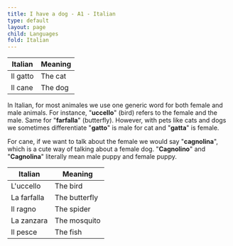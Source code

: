 ```yaml
---
title: I have a dog - A1 - Italian
type: default
layout: page
child: Languages
fold: Italian
---
```


| Italian | Meaning |
| ------- | ------- |
| Il gatto | The cat |
| Il cane | The dog |

In Italian, for most animales we use one generic word for both female and male
animals. For instance, "**uccello**" (bird) refers to the female and the male.
Same for "**farfalla**" (butterfly). However, with pets like cats and dogs we
sometimes differentiate "**gatto**" is male for cat and "**gatta**" is female.

For cane, if we want to talk about the female we would say "**cagnolina**",
which is a cute way of talking about a female dog. "**Cagnolino**" and
"**Cagnolina**" literally mean male puppy and female puppy.

| Italian | Meaning |
| ------- | ------- |
| L'uccello | The bird |
| La farfalla | The butterfly |
| Il ragno | The spider |
| La zanzara | The mosquito |
| Il pesce | The fish |
